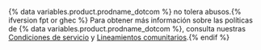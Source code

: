 {% data variables.product.prodname_dotcom %} no tolera abusos.{% ifversion fpt or ghec %} Para obtener más información sobre las políticas de {% data variables.product.prodname_dotcom %}, consulta nuestras [Condiciones de servicio](/free-pro-team@latest/github/site-policy/github-terms-of-service) y [Lineamientos comunitarios](/free-pro-team@latest/github/site-policy/github-community-guidelines).{% endif %}
